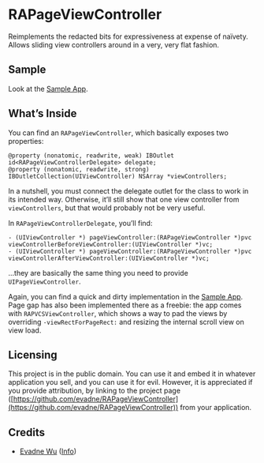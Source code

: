 # RAPageViewController

Reimplements the redacted bits for expressiveness at expense of naïvety.  Allows sliding view controllers around in a very, very flat fashion.

## Sample

Look at the [Sample App](https://github.com/evadne/RAPageViewController-Sample).

## What’s Inside

You can find an `RAPageViewController`, which basically exposes two properties:

	@property (nonatomic, readwrite, weak) IBOutlet id<RAPageViewControllerDelegate> delegate;
	@property (nonatomic, readwrite, strong) IBOutletCollection(UIViewController) NSArray *viewControllers;
	
In a nutshell, you must connect the delegate outlet for the class to work in its intended way.  Otherwise, it’ll still show that one view controller from `viewControllers`, but that would probably not be very useful.

In `RAPageViewControllerDelegate`, you’ll find:

	- (UIViewController *) pageViewController:(RAPageViewController *)pvc viewControllerBeforeViewController:(UIViewController *)vc;
	- (UIViewController *) pageViewController:(RAPageViewController *)pvc viewControllerAfterViewController:(UIViewController *)vc;

…they are basically the same thing you need to provide `UIPageViewController`.

Again, you can find a quick and dirty implementation in the [Sample App](https://github.com/evadne/RAPageViewController-Sample).  Page gap has also been implemented there as a freebie: the app comes with `RAPVCSViewController`, which shows a way to pad the views by overriding `-viewRectForPageRect:` and resizing the internal scroll view on view load.

## Licensing

This project is in the public domain.  You can use it and embed it in whatever application you sell, and you can use it for evil.  However, it is appreciated if you provide attribution, by linking to the project page ([https://github.com/evadne/RAPageViewController](https://github.com/evadne/RAPageViewController)) from your application.

## Credits

*	[Evadne Wu](http://twitter.com/evadne) ([Info](http://radi.ws))
